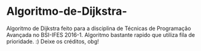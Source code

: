 # Algoritmo-de-Dijkstra-
Algoritmo de Dijkstra feito para a disciplina de Técnicas de Programação Avançada no BSI-IFES 2016-1.
Algoritmo bastante rapido que utiliza fila de prioridade. :)
Deixe os créditos, obg!
